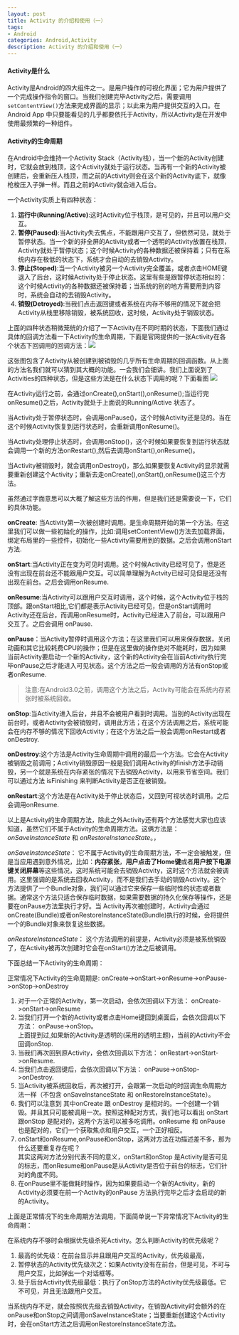 ```yaml
---
layout: post
title: Activity 的介绍和使用（一） 
tags:
- Android
categories: Android,Activity
description: Activity 的介绍和使用（一）
---
```



#### Activity是什么
Activity是Android的四大组件之一。是用户操作的可视化界面；它为用户提供了一个完成操作指令的窗口。当我们创建完毕Activity之后，需要调用`setContentView()`方法来完成界面的显示；以此来为用户提供交互的入口。在Android App 中只要能看见的几乎都要依托于Activity，所以Activity是在开发中使用最频繁的一种组件。

#### Activity的生命周期
在Android中会维持一个Activity Stack（Activity栈），当一个新的Activity创建时，它就会放到栈顶，这个Activity就处于运行状态。当再有一个新的Activity被创建后，会重新压人栈顶，而之前的Activity则会在这个新的Activity底下，就像枪梭压入子弹一样。而且之前的Activity就会进入后台。

一个Activity实质上有四种状态：

1. **运行中(Running/Active)**:这时Activity位于栈顶，是可见的，并且可以用户交互。
2. **暂停(Paused)**:当Activity失去焦点，不能跟用户交互了，但依然可见，就处于暂停状态。当一个新的非全屏的Activity或者一个透明的Activity放置在栈顶，Activity就处于暂停状态；这个时候Activity的各种数据还被保持着；只有在系统内存在极低的状态下，系统才会自动的去销毁Activity。
3. **停止(Stoped)**:当一个Activity被另一个Activity完全覆盖，或者点击HOME键退入了后台，这时候Activity处于停止状态。这里有些是跟暂停状态相似的：这个时候Activity的各种数据还被保持着；当系统的别的地方需要用到内容时，系统会自动的去销毁Activity。
4. **销毁(Detroyed)**:当我们点击返回键或者系统在内存不够用的情况下就会把Activity从栈里移除销毁，被系统回收，这时候，Activity处于销毁状态。

上面的四种状态稍微笼统的介绍了一下Activity在不同时期的状态，下面我们通过具体的回调方法看一下Activity的生命周期，下面是官网提供的一张Activity在各个状态下回调用的回调方法：![](http://7xrxe7.com1.z0.glb.clouddn.com/activity_lifecycle.png)

这张图包含了Activity从被创建到被销毁的几乎所有生命周期的回调函数。从上面的方法名我们就可以猜到其大概的功能。一会我们会细讲。我们上面说到了Activities的四种状态，但是这些方法是在什么状态下调用的呢？下面看图
![](http://7xrxe7.com1.z0.glb.clouddn.com/Activity%E5%90%84%E4%B8%AA%E7%8A%B6%E6%80%81%E5%AF%B9%E5%BA%94%E7%9A%84%E5%9B%9E%E8%B0%83%E6%96%B9%E6%B3%95.png)

在Activity运行之前，会通过onCreate(),onStart(),onResume();当运行完onResume()之后，Activity就处于上面说的Running/Active 状态了。

当Activity处于暂停状态时，会调用onPause()，这个时候Activity还是见的。当在这个时候Activity恢复到运行状态时，会重新调用onResume()。

当Activity处理停止状态时，会调用onStop()，这个时候如果要恢复到运行状态就会调用一个新的方法onRestart(),然后去调用onStart(),onResume()。

当Activity被销毁时，就会调用onDestroy()，那么如果要恢复Activity的显示就需要重新创建这个Activity；重新去走onCreate(),onStart(),onResume()这三个方法。

虽然通过字面意思可以大概了解这些方法的作用，但是我们还是需要说一下，它们的具体功能。

**onCreate**: 当Activity第一次被创建时调用。是生命周期开始的第一个方法。在这里我们可以做一些初始化的操作，比如:调用setContentView()方法去加载界面，绑定布局里的一些控件，初始化一些Activity需要用到的数据。之后会调用onStart方法.

**onStart**:当Activity正在变为可见时调用。这个时候Activity已经可见了，但是还没有出现在前台还不能跟用户交互。可以简单理解为Actvity已经可见但是还没有出现在前台。之后会调用onResume.

**onResume**:当Activity可以跟用户交互时调用，这个时候，这个Activity位于栈的顶部。跟onStart相比,它们都是表示Activity已经可见，但是onStart调用时Activity还在后台，而调用onResume时，Activity已经进入了前台，可以跟用户交互了。之后会调用 onPause.

**onPause**：当Activity暂停时调用这个方法；在这里我们可以用来保存数据，关闭动画和其它比较耗费CPU的操作；但是在这里做的操作绝对不能耗时，因为如果当前Activity要启动一个新的Activity，这个新的Activity会在当前Activity执行完毕onPause之后才能进入可见状态。这个方法之后一般会调用的方法有onStop或者onResume.

> 注意:在Android3.0之前，调用这个方法之后，Activity可能会在系统内存紧张时被系统回收。

**onStop**:当Activity进入后台，并且不会被用户看到时调用。当别的Activity出现在前台时，或者Activity会被销毁时，调用此方法；在这个方法调用之后，系统可能会在内存不够的情况下回收Activity；在这个方法之后一般会调用onRestart或者onDestroy.

**onDestroy**:这个方法是Activity生命周期中调用的最后一个方法。它会在Activity被销毁之前调用；Activity销毁原因一般是我们调用Activity的finish方法手动销毁，另一个就是系统在内存紧张的情况下去销毁Activity，以用来节省空间。我们可以通过方法 isFinishing 来判断Activity是否正在被销毁。

**onRestart**:这个方法是在Activity处于停止状态后，又回到可视状态时调用。之后会调用onResume.

以上是Activity的生命周期方法，除此之外Activity还有两个方法感觉大家也应该知道，虽然它们不属于Activity的生命周期方法。这俩方法是：*onSaveInstanceState*  和 *onRestoreInstanceState*。，

*onSaveInstanceState*：
它不属于Activity的生命周期方法，不一定会被触发，但是当应用遇到意外情况，比如：**内存紧张**，**用户点击了Home键**或者**用户按下电源键关闭屏幕**等这些情况，这时系统可能会去销毁Activity，这时这个方法就会被调用。这里强调的是系统去回收Activity，而不是我们去手动的销毁Activity。这个方法提供了一个Bundle对象，我们可以通过它来保存一些临时性的状态或者数据。通常这个方法只适合保存临时数据，如果需要数据的持久化保存等操作，还是要在onPause方法里执行才好。当 Activity再次被创建时，Activity会通过onCreate(Bundle)或者onRestoreInstanceState(Bundle)执行的时候，会将提供一个的Bundle对象来恢复这些数据。

*onRestoreInstanceState*：
这个方法调用的前提是，Activity必须是被系统销毁了，在Activity被再次创建时它会在onStart()方法之后被调用。

下面总结一下Activity的生命周期：<br/>

正常情况下Activity的生命周期是: 
onCreate->onStart->onResume->onPause->onStop->onDestroy

1. 对于一个正常的Activity，第一次启动，会依次回调以下方法： 
onCreate->onStart->onResume
2. 当我们打开一个新的Activity或者点击Home键回到桌面后，会依次回调以下方法： 
onPause->onStop。<br>
上面提到过,如果新的Activity是透明的(采用的透明主题)，当前的Activity不会回调onStop.
3. 当我们再次回到原Activity，会依次回调以下方法： 
onRestart->onStart->onResume.
4. 当我们点击返回键后，会依次回调以下方法： 
onPause->onStop->onDestroy.
5. 当Activity被系统回收后，再次被打开，会跟第一次启动的时回调生命周期方法一样（不包含 onSaveInstanceState 和 onRestoreInstanceState）。
6. 我们可以注意到 其中onCreate 跟 onDestroy 是相对的。一个创建一个销毁。并且其只可能被调用一次。按照这种配对方式，我们也可以看出 onStart跟onStop 是配对的，这两个方法可以被多吃调用。onResume 和 onPause 也是配对的，它们一个获取焦点和用户交互，一个正好相反。
7. onStart和onResume,onPause和onStop，这两对方法在功描述差不多，那为什么还要重复存在呢？<br/>其实这两对方法分别代表不同的意义，onStart和onStop 是Activity是否可见的标志，而onResume和onPause是从Activity是否位于前台的标志，它们针对的角度不同。
8. 在onPause里不能做耗时操作，因为如果要启动一个新的Activity，新的Activity必须要在前一个Activity的onPause 方法执行完毕之后才会启动的新的Activity。


上面是正常情况下的生命周期方法调用，下面简单说一下异常情况下Activity的生命周期：

在系统内存不够时会根据优先级杀死Activity。怎么判断Activity的优先级呢？

1. 最高的优先级：在前台显示并且跟用户交互的Activity，优先级最高，
2. 暂停状态的Activity优先级次之：如果Activity没有在前台，但是可见，不可与用户交互，比如弹出一个对话框等。
3. 处于后台Activity优先级最低：执行了onStop方法的Activity优先级最低。它不可见，并且无法跟用户交互。

当系统内存不足，就会按照优先级去销毁Activity，在销毁Activity时会额外的在onPause和onStop之间调用onSaveInstanceState；当要重新创建这个Activity 时，会在onStart方法之后调用onRestoreInstanceState方法。



